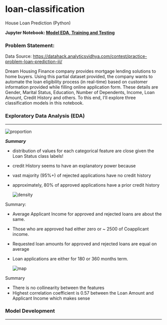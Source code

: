 
# loan-classification
House Loan Prediction (Python)

**Jupyter Notebook: [Model EDA, Training and Testing](https://github.com/vbabashov/loan-classification/blob/main/notebooks/loan_prediction.ipynb)**

### Problem Statement:

Data Source: https://datahack.analyticsvidhya.com/contest/practice-problem-loan-prediction-iii/

Dream Housing Finance company provides mortgage lending solutions to home buyers. Using this partial dataset provided, the company wants to automate the loan eligibility process (in real-time) based on customer information provided while filling online application form. These details are Gender, Marital Status, Education, Number of Dependents, Income, Loan Amount, Credit History and others. To this end, I'll explore three classification models in this notebook. 


### Exploratory Data Analysis (EDA)
***

   ![proportion](https://user-images.githubusercontent.com/26305084/116580358-4a255280-a8e1-11eb-8ebd-35378cc2c8c3.jpeg)

***Summary*** 

- distribution of values for each categorical feature are close given the Loan Status class labels! 
- credit History seems to have an explanatory power because
- vast majority (95%+) of rejected applications have no credit history
- approximately, 80% of approved applications have a prior credit history

     ![density](https://user-images.githubusercontent.com/26305084/116582282-31b63780-a8e3-11eb-8063-c6c7a15de8a7.jpeg)

Summary:

- Average Applicant Income for approved and rejected loans are about the same.
- Those who are approved had either zero or ~ 2500 of Coapplicant income.
- Requested loan amounts for approved and rejected loans are equal on average
- Loan applications are either for 180 or 360 months term.

     ![map](https://user-images.githubusercontent.com/26305084/116581016-ebaca400-a8e1-11eb-80c8-0c319426a659.jpeg)

Summary

- There is no collinearity between the features
- Highest correlation coefficient is 0.57 between the Loan Amount and Applicant Income which makes sense


### Model Development
***
